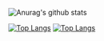 ![Anurag's github stats](https://github-readme-stats.vercel.app/api?username=shehanp12&show_icons=true&theme=dracula)

[![Top Langs](https://github-readme-stats.vercel.app/api/top-langs/?username=shehanp12&langs_count=8&theme=dracula)](https://github.com/anuraghazra/github-readme-stats)
[![Top Langs](https://github-readme-stats.vercel.app/api/top-langs/?username=shehanp12&exclude_repo=github-readme-stats,anuraghazra.github.io)](https://github.com/anuraghazra/github-readme-stats)
